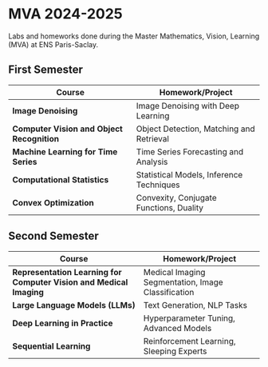 # MVA 2024-2025

Labs and homeworks done during the Master Mathematics, Vision, Learning (MVA) at ENS Paris-Saclay.

## First Semester

| Course                                  | Homework/Project                          |
|-----------------------------------------|-------------------------------------------|
| **Image Denoising**                     | Image Denoising with Deep Learning       |
| **Computer Vision and Object Recognition** | Object Detection, Matching and Retrieval |
| **Machine Learning for Time Series**    | Time Series Forecasting and Analysis     |
| **Computational Statistics**            | Statistical Models, Inference Techniques |
| **Convex Optimization**                 | Convexity, Conjugate Functions, Duality  |

## Second Semester

| Course                                  | Homework/Project                          |
|-----------------------------------------|-------------------------------------------|
| **Representation Learning for Computer Vision and Medical Imaging** | Medical Imaging Segmentation, Image Classification |
| **Large Language Models (LLMs)**        | Text Generation, NLP Tasks               |
| **Deep Learning in Practice**           | Hyperparameter Tuning, Advanced Models   |
| **Sequential Learning**                 | Reinforcement Learning, Sleeping Experts |
